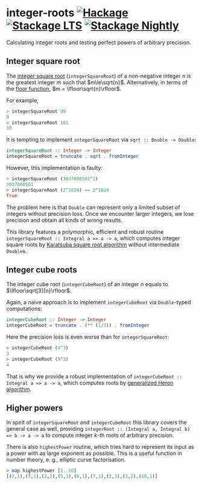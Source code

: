 # integer-roots [![Hackage](http://img.shields.io/hackage/v/integer-roots.svg)](https://hackage.haskell.org/package/integer-roots) [![Stackage LTS](http://stackage.org/package/integer-roots/badge/lts)](http://stackage.org/lts/package/integer-roots) [![Stackage Nightly](http://stackage.org/package/integer-roots/badge/nightly)](http://stackage.org/nightly/package/integer-roots)

Calculating integer roots and testing perfect powers of arbitrary precision.

## Integer square root

The [integer square root](https://en.wikipedia.org/wiki/Integer_square_root)
(`integerSquareRoot`)
of a non-negative integer
$n$
is the greatest integer
$m$
such that
$m\le\sqrt{n}$.
Alternatively, in terms of the
[floor function](https://en.wikipedia.org/wiki/Floor_and_ceiling_functions),
$m = \lfloor\sqrt{n}\rfloor$.

For example,

```haskell
> integerSquareRoot 99
9
> integerSquareRoot 101
10
```

It is tempting to implement `integerSquareRoot` via `sqrt :: Double -> Double`:

```haskell
integerSquareRoot :: Integer -> Integer
integerSquareRoot = truncate . sqrt . fromInteger
```

However, this implementation is faulty:

```haskell
> integerSquareRoot (3037000502^2)
3037000501
> integerSquareRoot (2^1024) == 2^1024
True
```

The problem here is that `Double` can represent only
a limited subset of integers without precision loss.
Once we encounter larger integers, we lose precision
and obtain all kinds of wrong results.

This library features a polymorphic, efficient and robust routine
`integerSquareRoot :: Integral a => a -> a`,
which computes integer square roots by
[Karatsuba square root algorithm](https://hal.inria.fr/inria-00072854/PDF/RR-3805.pdf)
without intermediate `Double`s.

## Integer cube roots

The integer cube root
(`integerCubeRoot`)
of an integer
$n$
equals to
$\lfloor\sqrt[3]{n}\rfloor$.

Again, a naive approach is to implement `integerCubeRoot`
via `Double`-typed computations:

```haskell
integerCubeRoot :: Integer -> Integer
integerCubeRoot = truncate . (** (1/3)) . fromInteger
```

Here the precision loss is even worse than for `integerSquareRoot`:

```haskell
> integerCubeRoot (4^3)
3
> integerCubeRoot (5^3)
4
```

That is why we provide a robust implementation of
`integerCubeRoot :: Integral a => a -> a`,
which computes roots by
[generalized Heron algorithm](https://en.wikipedia.org/wiki/Nth_root_algorithm).

## Higher powers

In spirit of `integerSquareRoot` and `integerCubeRoot` this library
covers the general case as well, providing
`integerRoot :: (Integral a, Integral b) => b -> a -> a`
to compute integer $k$-th roots of arbitrary precision.

There is also `highestPower` routine, which tries hard to represent
its input as a power with as large exponent as possible. This is a useful function
in number theory, e. g., elliptic curve factorisation.

```haskell
> map highestPower [2..10]
[(2,1),(3,1),(2,2),(5,1),(6,1),(7,1),(2,3),(3,2),(10,1)]
```

